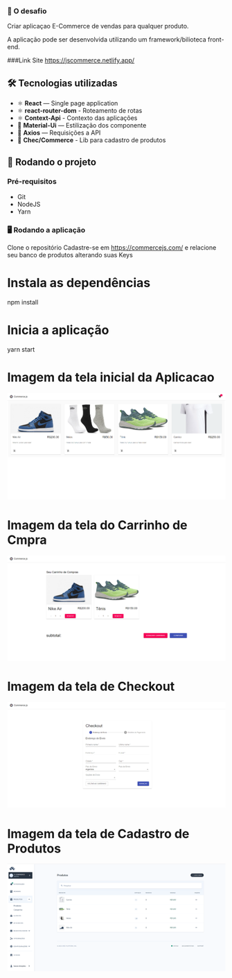 ### 🚩 O desafio

Criar aplicaçao E-Commerce de vendas para qualquer produto.

A aplicação pode ser desenvolvida utilizando um framework/bilioteca front-end.

###Link Site
https://jscommerce.netlify.app/

## 🛠 Tecnologias utilizadas

- ⚛️ **React** — Single page application
- ⚛️ **react-router-dom** - Roteamento de rotas
- ⚛️ **Context-Api** - Contexto das aplicações
- 💅 **Material-Ui** — Estilização dos componente
- 📡 **Axios** — Requisições a API
- 📡 **Chec/Commerce** - Lib para cadastro de produtos

## 🚀 Rodando o projeto

### Pré-requisitos

- Git
- NodeJS
- Yarn

### 🖥 Rodando a aplicação

Clone o repositório
Cadastre-se em https://commercejs.com/ e relacione seu banco de produtos alterando suas Keys

# Instala as dependências
npm install

# Inicia a aplicação
yarn start

# Imagem da tela inicial da Aplicacao

![](src/assets/PgInicial_Products_Back.png) 

# Imagem da tela do Carrinho de Cmpra

![](src/assets/Cart_salles.png) 

# Imagem da tela de Checkout

![](src/assets/Checkout.png) 

# Imagem da tela de Cadastro de Produtos

![](src/assets/E-commerce_back.png) 
